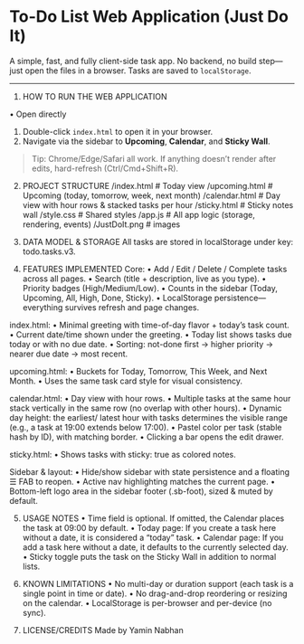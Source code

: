 # To-Do List Web Application (Just Do It)

A simple, fast, and fully client-side task app. No backend, no build step—just open the files in a browser. Tasks are saved to `localStorage`.

---

1) HOW TO RUN THE WEB APPLICATION

• Open directly
 1. Double-click `index.html` to open it in your browser.
 2. Navigate via the sidebar to **Upcoming**, **Calendar**, and **Sticky Wall**.

> Tip: Chrome/Edge/Safari all work. If anything doesn’t render after edits, hard-refresh (Ctrl/Cmd+Shift+R).

2) PROJECT STRUCTURE
   /index.html       # Today view
   /upcoming.html    # Upcoming (today, tomorrow, week, next month)
   /calendar.html    # Day view with hour rows & stacked tasks per hour
   /sticky.html      # Sticky notes wall
   /style.css        # Shared styles
   /app.js           # All app logic (storage, rendering, events)
   /JustDoIt.png     # images

3) DATA MODEL & STORAGE
   All tasks are stored in localStorage under key: todo.tasks.v3.

4) FEATURES IMPLEMENTED
   Core: • Add / Edit / Delete / Complete tasks across all pages.
         • Search (title + description, live as you type).
         • Priority badges (High/Medium/Low).
         • Counts in the sidebar (Today, Upcoming, All, High, Done, Sticky).
         • LocalStorage persistence—everything survives refresh and page changes.

  index.html: • Minimal greeting with time-of-day flavor + today’s task count.
              • Current date/time shown under the greeting.
              • Today list shows tasks due today or with no due date.
              • Sorting: not-done first → higher priority → nearer due date → most recent.

  upcoming.html: • Buckets for Today, Tomorrow, This Week, and Next Month.
                 • Uses the same task card style for visual consistency.

  calendar.html: • Day view with hour rows.
                 • Multiple tasks at the same hour stack vertically in the same row (no overlap with other hours).
                 • Dynamic day height: the earliest/ latest hour with tasks determines the visible range (e.g., a task at
                   19:00 extends below 17:00).
                 • Pastel color per task (stable hash by ID), with matching border.
                 • Clicking a bar opens the edit drawer.

  sticky.html: • Shows tasks with sticky: true as colored notes.

  Sidebar & layout: • Hide/show sidebar with state persistence and a floating ☰ FAB to reopen.
                  • Active nav highlighting matches the current page.
                  • Bottom-left logo area in the sidebar footer (.sb-foot), sized & muted by default.

5) USAGE NOTES
 • Time field is optional. If omitted, the Calendar places the task at 09:00 by default.
 • Today page: If you create a task here without a date, it is considered a “today” task.
 • Calendar page: If you add a task here without a date, it defaults to the currently selected day.
 • Sticky toggle puts the task on the Sticky Wall in addition to normal lists.

6) KNOWN LIMITATIONS
 • No multi-day or duration support (each task is a single point in time or date).
 • No drag-and-drop reordering or resizing on the calendar.
 • LocalStorage is per-browser and per-device (no sync).

7) LICENSE/CREDITS
   Made by Yamin Nabhan






















